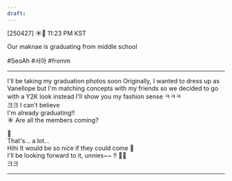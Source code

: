 ```yaml
---
draft:
---
```

[250427] ☀️💭 11:23 PM KST

Our maknae is graduating from middle school

#SeoAh #서아 #fromm
___
I'll be taking my graduation photos soon
Originally, I wanted to dress up as Vanellope
but I'm matching concepts with my friends
so we decided to go with a Y2K look instead
I'll show you my fashion sense
ㅋㅋㅋ  
크크
I can't believe  
I'm already graduating!!  
☀️ Are all the members coming?

🫢  
That's... a lot...  
Hihi
It would be so nice if they could come
💓  
I'll be looking forward to it, unnies~~ !! 🤍😽  
크크
___
